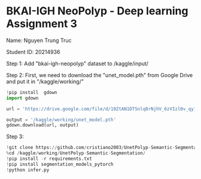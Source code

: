 # BKAI-IGH NeoPolyp - Deep learning Assignment 3

Name: Nguyen Trung Truc

Student ID: 20214936


Step 1:
Add  "bkai-igh-neopolyp" dataset to /kaggle/input/

Step 2:
First, we need to download the "unet_model.pth" from Google Drive and put it in "/kaggle/working/"

```python
!pip install  gdown
import gdown

url = 'https://drive.google.com/file/d/10ZtAN1DTSnlq8rNjhV_6zVIzl0v_qy1R/view?usp=sharing'

output = '/kaggle/working/unet_model.pth'
gdown.download(url, output)
```

Step 3:

```python
!git clone https://github.com/cristiano2003/UnetPolyp-Semantic-Segmentation.git
%cd /kaggle/working/UnetPolyp-Semantic-Segmentation/
!pip install -r requirements.txt
!pip install segmentation_models_pytorch
!python infer.py
```
